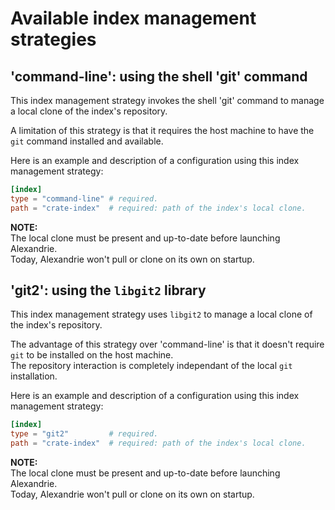 Available index management strategies
=====================================

'command-line': using the shell 'git' command
---------------------------------------------

This index management strategy invokes the shell 'git' command to manage a local clone of the index's repository.

A limitation of this strategy is that it requires the host machine to have the `git` command installed and available.  

Here is an example and description of a configuration using this index management strategy:

```toml
[index]
type = "command-line" # required.
path = "crate-index"  # required: path of the index's local clone.
```

**NOTE:**  
The local clone must be present and up-to-date before launching Alexandrie.  
Today, Alexandrie won't pull or clone on its own on startup.

'git2': using the `libgit2` library
-----------------------------------

This index management strategy uses `libgit2` to manage a local clone of the index's repository.

The advantage of this strategy over 'command-line' is that it doesn't require `git` to be installed on the host machine.  
The repository interaction is completely independant of the local `git` installation.  

Here is an example and description of a configuration using this index management strategy:

```toml
[index]
type = "git2"         # required.
path = "crate-index"  # required: path of the index's local clone.
```

**NOTE:**  
The local clone must be present and up-to-date before launching Alexandrie.  
Today, Alexandrie won't pull or clone on its own on startup.
